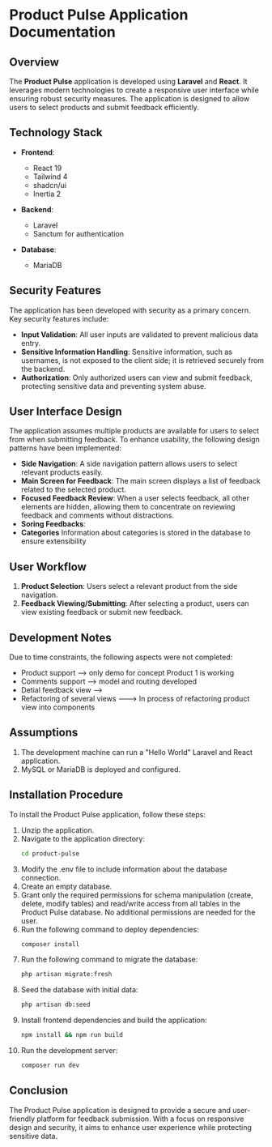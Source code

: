 # Product Pulse Application Documentation

## Overview

The **Product Pulse** application is developed using **Laravel** and **React**. It leverages modern technologies to create a responsive user interface while ensuring robust security measures. The application is designed to allow users to select products and submit feedback efficiently.

## Technology Stack

- **Frontend**: 
  - React 19
  - Tailwind 4
  - shadcn/ui
  - Inertia 2

- **Backend**: 
  - Laravel
  - Sanctum for authentication

- **Database**: 
  - MariaDB

## Security Features

The application has been developed with security as a primary concern. Key security features include:

- **Input Validation**: All user inputs are validated to prevent malicious data entry.
- **Sensitive Information Handling**: Sensitive information, such as usernames, is not exposed to the client side; it is retrieved securely from the backend.
- **Authorization**: Only authorized users can view and submit feedback, protecting sensitive data and preventing system abuse.

## User Interface Design

The application assumes multiple products are available for users to select from when submitting feedback. To enhance usability, the following design patterns have been implemented:

- **Side Navigation**: A side navigation pattern allows users to select relevant products easily.
- **Main Screen for Feedback**: The main screen displays a list of feedback related to the selected product.
- **Focused Feedback Review**: When a user selects feedback, all other elements are hidden, allowing them to concentrate on reviewing feedback and comments without distractions.
- **Soring Feedbacks**:
- **Categories** Information about categories is stored in the database to ensure extensibility

## User Workflow

1. **Product Selection**: Users select a relevant product from the side navigation.
2. **Feedback Viewing/Submitting**: After selecting a product, users can view existing feedback or submit new feedback.

## Development Notes

Due to time constraints, the following aspects were not completed:
- Product support --> only demo for concept Product 1 is working 
- Comments support  --> model and routing developed
- Detial feedback view -->  
- Refactoring of several views ---> In process of refactoring product view into components

## Assumptions

1. The development machine can run a "Hello World" Laravel and React application.
2. MySQL or MariaDB is deployed and configured.

## Installation Procedure

To install the Product Pulse application, follow these steps:

1. Unzip the application.
2. Navigate to the application directory:
   ```bash
   cd product-pulse 
   
3. Modify the .env file to include information about the database connection.
4. Create an empty database.
5. Grant only the required permissions for schema manipulation (create, delete, modify tables) and read/write access from all tables in the Product Pulse database. No additional permissions are needed for the user.
6. Run the following command to deploy dependencies:
   ```bash
   composer install 

7. Run the following command to migrate the database:
   ```bash
   php artisan migrate:fresh 

8. Seed the database with initial data:
   ```bash
   php artisan db:seed

9. Install frontend dependencies and build the application:
   ```bash
   npm install && npm run build

10. Run the development server:
    ```bash
    composer run dev

## Conclusion

The Product Pulse application is designed to provide a secure and user-friendly platform for feedback submission. With a focus on responsive design and security, it aims to enhance user experience while protecting sensitive data.




